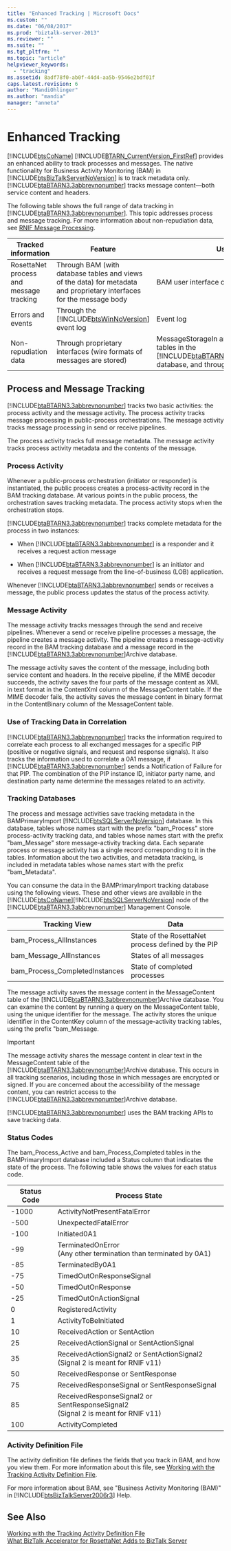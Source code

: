 ```yaml
---
title: "Enhanced Tracking | Microsoft Docs"
ms.custom: ""
ms.date: "06/08/2017"
ms.prod: "biztalk-server-2013"
ms.reviewer: ""
ms.suite: ""
ms.tgt_pltfrm: ""
ms.topic: "article"
helpviewer_keywords: 
  - "tracking"
ms.assetid: 8adf78f0-ab0f-44d4-aa5b-9546e2bdf01f
caps.latest.revision: 6
author: "MandiOhlinger"
ms.author: "mandia"
manager: "anneta"
---
```

# Enhanced Tracking
[!INCLUDE[btsCoName](../../includes/btsconame-md.md)] [!INCLUDE[BTARN_CurrentVersion_FirstRef](../../includes/btarn-currentversion-firstref-md.md)] provides an enhanced ability to track processes and messages. The native functionality for Business Activity Monitoring (BAM) in [!INCLUDE[btsBizTalkServerNoVersion](../../includes/btsbiztalkservernoversion-md.md)] is to track metadata only. [!INCLUDE[btaBTARN3.3abbrevnonumber](../../includes/btabtarn3-3abbrevnonumber-md.md)] tracks message content—both service content and headers.  
  
 The following table shows the full range of data tracking in [!INCLUDE[btaBTARN3.3abbrevnonumber](../../includes/btabtarn3-3abbrevnonumber-md.md)]. This topic addresses process and message tracking. For more information about non-repudiation data, see [RNIF Message Processing](../../adapters-and-accelerators/accelerator-rosettanet/rnif-message-processing.md).  
  
|Tracked information|Feature|User access|  
|-------------------------|-------------|-----------------|  
|RosettaNet process and message tracking|Through BAM (with database tables and views of the data) for metadata and proprietary interfaces for the message body|BAM user interface or custom user interface|  
|Errors and events|Through the [!INCLUDE[btsWinNoVersion](../../includes/btswinnoversion-md.md)] event log|Event log|  
|Non-repudiation data|Through proprietary interfaces (wire formats of messages are stored)|MessageStorageIn and MessageStorageOut tables in the [!INCLUDE[btaBTARN3.3abbrevnonumber](../../includes/btabtarn3-3abbrevnonumber-md.md)]Archive database, and through the SDK|  
  
## Process and Message Tracking  
 [!INCLUDE[btaBTARN3.3abbrevnonumber](../../includes/btabtarn3-3abbrevnonumber-md.md)] tracks two basic activities: the process activity and the message activity. The process activity tracks message processing in public-process orchestrations. The message activity tracks message processing in send or receive pipelines.  
  
 The process activity tracks full message metadata. The message activity tracks process activity metadata and the contents of the message.  
  
### Process Activity  
 Whenever a public-process orchestration (initiator or responder) is instantiated, the public process creates a process-activity record in the BAM tracking database. At various points in the public process, the orchestration saves tracking metadata. The process activity stops when the orchestration stops.  
  
 [!INCLUDE[btaBTARN3.3abbrevnonumber](../../includes/btabtarn3-3abbrevnonumber-md.md)] tracks complete metadata for the process in two instances:  
  
-   When [!INCLUDE[btaBTARN3.3abbrevnonumber](../../includes/btabtarn3-3abbrevnonumber-md.md)] is a responder and it receives a request action message  
  
-   When [!INCLUDE[btaBTARN3.3abbrevnonumber](../../includes/btabtarn3-3abbrevnonumber-md.md)] is an initiator and receives a request message from the line-of-business (LOB) application.  
  
 Whenever [!INCLUDE[btaBTARN3.3abbrevnonumber](../../includes/btabtarn3-3abbrevnonumber-md.md)] sends or receives a message, the public process updates the status of the process activity.  
  
### Message Activity  
 The message activity tracks messages through the send and receive pipelines. Whenever a send or receive pipeline processes a message, the pipeline creates a message activity. The pipeline creates a message-activity record in the BAM tracking database and a message record in the [!INCLUDE[btaBTARN3.3abbrevnonumber](../../includes/btabtarn3-3abbrevnonumber-md.md)]Archive database.  
  
 The message activity saves the content of the message, including both service content and headers. In the receive pipeline, if the MIME decoder succeeds, the activity saves the four parts of the message content as XML in text format in the ContentXml column of the MessageContent table. If the MIME decoder fails, the activity saves the message content in binary format in the ContentBinary column of the MessageContent table.  
  
### Use of Tracking Data in Correlation  
 [!INCLUDE[btaBTARN3.3abbrevnonumber](../../includes/btabtarn3-3abbrevnonumber-md.md)] tracks the information required to correlate each process to all exchanged messages for a specific PIP (positive or negative signals, and request and response signals). It also tracks the information used to correlate a 0A1 message, if [!INCLUDE[btaBTARN3.3abbrevnonumber](../../includes/btabtarn3-3abbrevnonumber-md.md)] sends a Notification of Failure for that PIP. The combination of the PIP instance ID, initiator party name, and destination party name determine the messages related to an activity.  
  
### Tracking Databases  
 The process and message activities save tracking metadata in the BAMPrimaryImport [!INCLUDE[btsSQLServerNoVersion](../../includes/btssqlservernoversion-md.md)] database. In this database, tables whose names start with the prefix "bam_Process" store process-activity tracking data, and tables whose names start with the prefix "bam_Message" store message-activity tracking data. Each separate process or message activity has a single record corresponding to it in the tables. Information about the two activities, and metadata tracking, is included in metadata tables whose names start with the prefix "bam_Metadata".  
  
 You can consume the data in the BAMPrimaryImport tracking database using the following views. These and other views are available in the [!INCLUDE[btsCoName](../../includes/btsconame-md.md)][!INCLUDE[btsSQLServerNoVersion](../../includes/btssqlservernoversion-md.md)] node of the [!INCLUDE[btaBTARN3.3abbrevnonumber](../../includes/btabtarn3-3abbrevnonumber-md.md)] Management Console.  
  
|Tracking View|Data|  
|-------------------|----------|  
|bam_Process_AllInstances|State of the RosettaNet process defined by the PIP|  
|bam_Message_AllInstances|States of all messages|  
|bam_Process_CompletedInstances|State of completed processes|  
  
 The message activity saves the message content in the MessageContent table of the [!INCLUDE[btaBTARN3.3abbrevnonumber](../../includes/btabtarn3-3abbrevnonumber-md.md)]Archive database. You can examine the content by running a query on the MessageContent table, using the unique identifier for the message. The activity stores the unique identifier in the ContentKey column of the message-activity tracking tables, using the prefix "bam_Message.  
  
> [!IMPORTANT]
>  The message activity shares the message content in clear text in the MessageContent table of the [!INCLUDE[btaBTARN3.3abbrevnonumber](../../includes/btabtarn3-3abbrevnonumber-md.md)]Archive database. This occurs in all tracking scenarios, including those in which messages are encrypted or signed. If you are concerned about the accessibility of the message content, you can restrict access to the [!INCLUDE[btaBTARN3.3abbrevnonumber](../../includes/btabtarn3-3abbrevnonumber-md.md)]Archive database.  
  
 [!INCLUDE[btaBTARN3.3abbrevnonumber](../../includes/btabtarn3-3abbrevnonumber-md.md)] uses the BAM tracking APIs to save tracking data.  
  
### Status Codes  
 The bam_Process_Active and bam_Process_Completed tables in the BAMPrimaryImport database included a Status column that indicates the state of the process. The following table shows the values for each status code.  
  
|Status Code|Process State|  
|-----------------|-------------------|  
|-1000|ActivityNotPresentFatalError|  
|-500|UnexpectedFatalError|  
|-100|Initiated0A1|  
|-99|TerminatedOnError<br /> (Any other termination than terminated by 0A1)|  
|-85|TerminatedBy0A1|  
|-75|TimedOutOnResponseSignal|  
|-50|TimedOutOnResponse|  
|-25|TimedOutOnActionSignal|  
|0|RegisteredActivity|  
|1|ActivityToBeInitiated|  
|10|ReceivedAction or SentAction|  
|25|ReceivedActionSignal or SentActionSignal|  
|35|ReceivedActionSignal2 or SentActionSignal2<br /> (Signal 2 is meant for RNIF v11)|  
|50|ReceivedResponse or SentResponse|  
|75|ReceivedResponseSignal or SentResponseSignal|  
|85|ReceivedResponseSignal2 or SentResponseSignal2<br /> (Signal 2 is meant for RNIF v11)|  
|100|ActivityCompleted|  
  
### Activity Definition File  
 The activity definition file defines the fields that you track in BAM, and how you view them. For more information about this file, see [Working with the Tracking Activity Definition File](../../adapters-and-accelerators/accelerator-rosettanet/working-with-the-tracking-activity-definition-file.md).  
  
 For more information about BAM, see "Business Activity Monitoring (BAM)" in [!INCLUDE[btsBizTalkServer2006r3](../../includes/btsbiztalkserver2006r3-md.md)] Help.  
  
## See Also  
 [Working with the Tracking Activity Definition File](../../adapters-and-accelerators/accelerator-rosettanet/working-with-the-tracking-activity-definition-file.md)   
 [What BizTalk Accelerator for RosettaNet Adds to BizTalk Server](../../adapters-and-accelerators/accelerator-rosettanet/what-biztalk-accelerator-for-rosettanet-adds-to-biztalk-server.md)
